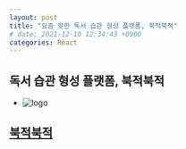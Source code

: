 ```yaml
---
layout: post
title: "요즘 핫한 독서 습관 형성 플랫폼, 북적북적"
# date: 2021-12-10 12:34:43 +0900
categories: React
---
```


## 독서 습관 형성 플랫폼, 북적북적

- ![logo](https://user-images.githubusercontent.com/28949166/154548568-5b8fe6b2-2a70-4d70-a168-e5108c0610a7.png)

## [북적북적](https://i6a305.p.ssafy.io/)
